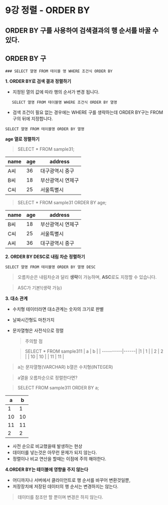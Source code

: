 # 9강 정렬 - ORDER BY
## ORDER BY 구를 사용하여 검색결과의 행 순서를 바꿀 수 있다.

## ORDER BY 구

```
### SELECT 열명 FROM 테이블 명 WHERE 조건식 ORDER BY
```

**1. ORDER BY로 검색 결과 정렬하기**
 - 지정된 열의 값에 따라 행의 순서가 변경 됩니다.
 
 ```
    SELECT 열명 FROM 테이블명 WHERE 조건식 ORDER BY 열명
 ```  
  - 검색 조건이 필요 없는 경우에는 WHERE 구를 생략하는데 ORDER BY구는 FROM구의 뒤에 지정합니다.
  
   ```
   SELECT 열명 FROM 테이블명 ORDER BY 열명
   ```
   **age 열로 정렬하기**
   > SELECT * FROM sample31;
   
   | name | age | address |
| ----------|-----------|-----------|
| A씨     | 36    | 대구광역시 중구    |
| B씨     | 18    | 부산광역시 연제구    |
| C씨     | 25    | 서울특별시     |

> SELECT * FROM  sample31 ORDER BY age;

   | name | age | address |
| ----------|-----------|-----------|
| B씨     | 18    | 부산광역시 연제구    |
| C씨     | 25    | 서울특별시     |
| A씨     | 36    | 대구광역시 중구    |

**2. ORDER BY DESC로 내림 차순 정렬하기**

 ```
 SELECT 열명 FROM 테이블명 ORDER BY 열명 DESC
 ```
 >오름차순은 내림차순과 달리 **생략**이 가능하며, **ASC**로도 지정할 수 있습니다.
 
 > ASC가 기본!(생략 가능)
 
 **3. 대소 관계**
  - 수치형 테이터라면 대소관계는 숫자의 크기로 판별
  - 날짜시간형도 마찬가지
  - 문자열형은 사전식으로 정렬
    > 주의할 점
  
    > SELECT * FROM sample311
    | a | b |
| ----------|------|
|1     | 1    |
| 2     | 2    |
| 10     | 10    |
| 11     | 11    |
 
 > a는 문자열형(VARCHAR) b열은 수치형(INTEGER)
 
 > a열을 오름차순으로 정렬한다면?
 
 > SELECT FROM sample311 ORDER BY a;
 
 | a | b |
| ----------|------|
|1     | 1    |
|10     |10    |
|11     |11    |
|2     |2    |

 - 사전 순으로 비교했을때 발생하는 현상
 - 데이터를 넣는것은 아무런 문제가 되지 않는다.
 - 정렬이나 비교 연산을 할때는 이점에 주의 해야한다.
 
**4.ORDER BY는 테이블에 영향을 주지 않는다**
 - 어디까지나 서버에서 클라이언트로 행 순서를 바꾸어 변환것일뿐, 
 - 저장장치에 저장된 데이터의 행 순서는 변경하지는 않는다.
 > 데이터를 참조만 할 뿐이며 변경은 하지 않는다.

